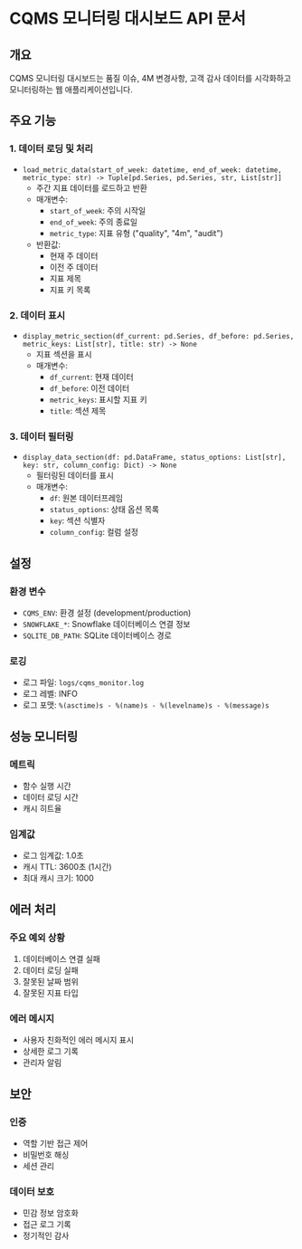 # CQMS 모니터링 대시보드 API 문서

## 개요
CQMS 모니터링 대시보드는 품질 이슈, 4M 변경사항, 고객 감사 데이터를 시각화하고 모니터링하는 웹 애플리케이션입니다.

## 주요 기능

### 1. 데이터 로딩 및 처리
- `load_metric_data(start_of_week: datetime, end_of_week: datetime, metric_type: str) -> Tuple[pd.Series, pd.Series, str, List[str]]`
  - 주간 지표 데이터를 로드하고 반환
  - 매개변수:
    - `start_of_week`: 주의 시작일
    - `end_of_week`: 주의 종료일
    - `metric_type`: 지표 유형 ("quality", "4m", "audit")
  - 반환값:
    - 현재 주 데이터
    - 이전 주 데이터
    - 지표 제목
    - 지표 키 목록

### 2. 데이터 표시
- `display_metric_section(df_current: pd.Series, df_before: pd.Series, metric_keys: List[str], title: str) -> None`
  - 지표 섹션을 표시
  - 매개변수:
    - `df_current`: 현재 데이터
    - `df_before`: 이전 데이터
    - `metric_keys`: 표시할 지표 키
    - `title`: 섹션 제목

### 3. 데이터 필터링
- `display_data_section(df: pd.DataFrame, status_options: List[str], key: str, column_config: Dict) -> None`
  - 필터링된 데이터를 표시
  - 매개변수:
    - `df`: 원본 데이터프레임
    - `status_options`: 상태 옵션 목록
    - `key`: 섹션 식별자
    - `column_config`: 컬럼 설정

## 설정

### 환경 변수
- `CQMS_ENV`: 환경 설정 (development/production)
- `SNOWFLAKE_*`: Snowflake 데이터베이스 연결 정보
- `SQLITE_DB_PATH`: SQLite 데이터베이스 경로

### 로깅
- 로그 파일: `logs/cqms_monitor.log`
- 로그 레벨: INFO
- 로그 포맷: `%(asctime)s - %(name)s - %(levelname)s - %(message)s`

## 성능 모니터링

### 메트릭
- 함수 실행 시간
- 데이터 로딩 시간
- 캐시 히트율

### 임계값
- 로그 임계값: 1.0초
- 캐시 TTL: 3600초 (1시간)
- 최대 캐시 크기: 1000

## 에러 처리

### 주요 예외 상황
1. 데이터베이스 연결 실패
2. 데이터 로딩 실패
3. 잘못된 날짜 범위
4. 잘못된 지표 타입

### 에러 메시지
- 사용자 친화적인 에러 메시지 표시
- 상세한 로그 기록
- 관리자 알림

## 보안

### 인증
- 역할 기반 접근 제어
- 비밀번호 해싱
- 세션 관리

### 데이터 보호
- 민감 정보 암호화
- 접근 로그 기록
- 정기적인 감사 